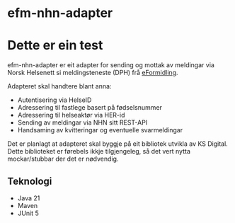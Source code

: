# efm-nhn-adapter


# Dette er ein test

efm-nhn-adapter er eit adapter for sending og mottak av meldingar via Norsk Helsenett si meldingsteneste (DPH) frå [eFormidling](https://github.com/digdir/efm-integrasjonspunkt).

Adapteret skal handtere blant anna:

- Autentisering via HelseID
- Adressering til fastlege basert på fødselsnummer
- Adressering til helseaktør via HER-id
- Sending av meldingar via NHN sitt REST-API
- Handsaming av kvitteringar og eventuelle svarmeldingar

Det er planlagt at adapteret skal byggje på eit bibliotek utvikla av KS Digital. Dette biblioteket er førebels ikkje tilgjengeleg, så det vert nytta mockar/stubbar der det er nødvendig.

## Teknologi

- Java 21
- Maven
- JUnit 5

